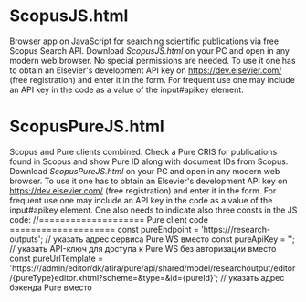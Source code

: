 # ScopusJS.html
Browser app on JavaScript for searching scientific publications via free Scopus Search API. 
Download _ScopusJS.html_ on your PC and open in any modern web browser. No special permissions are needed. To use it one has to obtain an Elsevier's development API key on https://dev.elsevier.com/ (free registration) and enter it in the form. For frequent use one may include an API key in the code as a value of the input#apikey element.

# ScopusPureJS.html
Scopus and Pure clients combined. Check a Pure CRIS for publications found in Scopus and show Pure ID along with document IDs from Scopus.
Download _ScopusPureJS.html_ on your PC and open in any modern web browser. To use it one has to obtain an Elsevier's development API key on https://dev.elsevier.com/ (free registration) and enter it in the form. For frequent use one may include an API key in the code as a value of the input#apikey element. 
One also needs to indicate also three consts in the JS code:
    //==================== Pure client code ====================
    const pureEndpoint = 'https://<Pure-API-URL>/research-outputs'; // указать адрес сервиса Pure WS вместо <Pure-API-URL>
    const pureApiKey = '<Valid API key>'; // указать API-ключ для доступа к Pure WS без авторизации вместо <Valid API key>
    const pureUrlTemplate = 
        'https://<Pure-URL>/admin/editor/dk/atira/pure/api/shared/model/researchoutput/editor/{pureType}editor.xhtml?scheme=&type=&id={pureId}'; // указать адрес бэкенда Pure вместо <Pure-URL>
